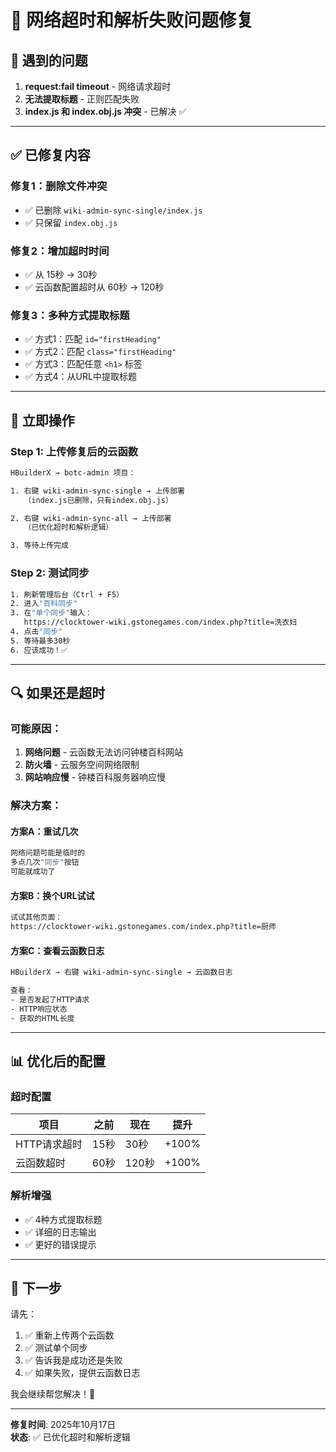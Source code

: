 # 🔧 网络超时和解析失败问题修复

## 🐛 遇到的问题

1. **request:fail timeout** - 网络请求超时
2. **无法提取标题** - 正则匹配失败
3. **index.js 和 index.obj.js 冲突** - 已解决 ✅

---

## ✅ 已修复内容

### 修复1：删除文件冲突
- ✅ 已删除 `wiki-admin-sync-single/index.js`
- ✅ 只保留 `index.obj.js`

### 修复2：增加超时时间
- ✅ 从 15秒 → 30秒
- ✅ 云函数配置超时从 60秒 → 120秒

### 修复3：多种方式提取标题
- ✅ 方式1：匹配 `id="firstHeading"`
- ✅ 方式2：匹配 `class="firstHeading"`
- ✅ 方式3：匹配任意 `<h1>` 标签
- ✅ 方式4：从URL中提取标题

---

## 🚀 立即操作

### Step 1: 上传修复后的云函数

```bash
HBuilderX → botc-admin 项目：

1. 右键 wiki-admin-sync-single → 上传部署
   （index.js已删除，只有index.obj.js）

2. 右键 wiki-admin-sync-all → 上传部署
   （已优化超时和解析逻辑）

3. 等待上传完成
```

### Step 2: 测试同步

```bash
1. 刷新管理后台（Ctrl + F5）
2. 进入"百科同步"
3. 在"单个同步"输入：
   https://clocktower-wiki.gstonegames.com/index.php?title=洗衣妇
4. 点击"同步"
5. 等待最多30秒
6. 应该成功！✅
```

---

## 🔍 如果还是超时

### 可能原因：

1. **网络问题** - 云函数无法访问钟楼百科网站
2. **防火墙** - 云服务空间网络限制
3. **网站响应慢** - 钟楼百科服务器响应慢

### 解决方案：

#### 方案A：重试几次
```bash
网络问题可能是临时的
多点几次"同步"按钮
可能就成功了
```

#### 方案B：换个URL试试
```bash
试试其他页面：
https://clocktower-wiki.gstonegames.com/index.php?title=厨师
```

#### 方案C：查看云函数日志
```bash
HBuilderX → 右键 wiki-admin-sync-single → 云函数日志

查看：
- 是否发起了HTTP请求
- HTTP响应状态
- 获取的HTML长度
```

---

## 📊 优化后的配置

### 超时配置
| 项目 | 之前 | 现在 | 提升 |
|------|------|------|------|
| HTTP请求超时 | 15秒 | 30秒 | +100% |
| 云函数超时 | 60秒 | 120秒 | +100% |

### 解析增强
- ✅ 4种方式提取标题
- ✅ 详细的日志输出
- ✅ 更好的错误提示

---

## 🎯 下一步

请先：
1. ✅ 重新上传两个云函数
2. ✅ 测试单个同步
3. ✅ 告诉我是成功还是失败
4. ✅ 如果失败，提供云函数日志

我会继续帮您解决！🔧

---

**修复时间**: 2025年10月17日  
**状态**: ✅ 已优化超时和解析逻辑


